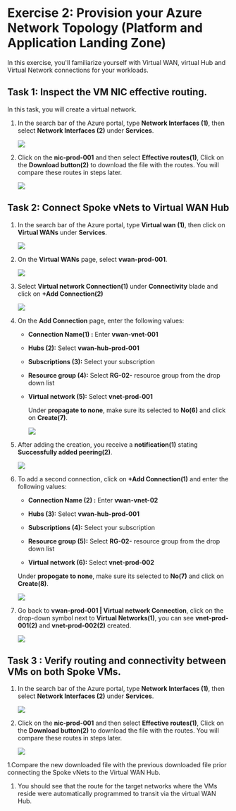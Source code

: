 # Exercise 2: Provision your Azure Network Topology (Platform and Application Landing Zone)

In this exercise, you'll familiarize yourself with Virtual WAN, virtual Hub and Virtual Network connections for your workloads.

## Task 1: Inspect the VM NIC effective routing. 

In this task, you will create a virtual network.

1. In the search bar of the Azure portal, type **Network Interfaces (1)**, then select **Network Interfaces (2)** under **Services**.

     ![](./media/05.png)
     
1. Click on the **nic-prod-001** and then select **Effective routes(1)**, Click on the **Download button(2)** to download the file with the routes. You will compare these routes in steps later.

    ![](./media/06.png)
 
## Task 2: Connect Spoke vNets to Virtual WAN Hub

1. In the search bar of the Azure portal, type **Virtual wan (1)**, then click on **Virtual WANs** under **Services**.

      ![](./media/07.png) 

11. On the **Virtual WANs** page, select **vwan-prod-001**.

      ![](./media/08.png)

13. Select **Virtual network Connection(1)** under **Connectivity** blade and click on **+Add Connection(2)**

      ![](./media/09.png)

14. On the **Add Connection** page, enter the following values:

    - **Connection Name(1) :** Enter **vwan-vnet-001**

    - **Hubs (2):** Select **vwan-hub-prod-001**

    - **Subscriptions (3):** Select your subscription
    
    - **Resource group (4):** Select **RG-02-<inject key="DeploymentID" enableCopy="false"/>** resource group from the drop down list

    - **Virtual network (5):** Select **vnet-prod-001**

      Under **propagate to none**, make sure its selected to **No(6)** and click on **Create(7)**.

        ![](./media/10.png)

15. After adding the creation, you receive a **notification(1)** stating **Successfully added peering(2)**.

    ![](../media/30.png)

16. To add a second connection, click on **+Add Connection(1)** and enter the following values:

     - **Connection Name (2) :** Enter **vwan-vnet-02**

     - **Hubs (3):** Select **vwan-hub-prod-001**

     - **Subscriptions (4):** Select your subscription
    
     - **Resource group (5):** Select **RG-02-<inject key="DeploymentID" enableCopy="false"/>** resource group from the drop down list

     - **Virtual network (6):** Select **vnet-prod-002**

      Under **propogate to none**, make sure its selected to **No(7)** and click on **Create(8)**.
    
     ![](./media/12.png)

17. Go back to **vwan-prod-001 | Virtual network Connection**, click on the drop-down symbol next to **Virtual Networks(1)**, you can see **vnet-prod-001(2)** and **vnet-prod-002(2)** created.

    ![](./media/13.png)

## Task 3 : Verify routing and connectivity between VMs on both Spoke VMs.

1. In the search bar of the Azure portal, type **Network Interfaces (1)**, then select **Network Interfaces (2)** under **Services**.

     ![](./media/05.png)
     
1. Click on the **nic-prod-001** and then select **Effective routes(1)**, Click on the **Download button(2)** to download the file with the routes. You will compare these routes in steps later.

     ![](./media/14.png)

1.Compare the new downloaded file with the previous downloaded file prior connecting the Spoke vNets to the Virtual WAN Hub. 


1. You should see that the route for the target networks where the VMs reside were automatically programmed to transit via the virtual WAN Hub. 

